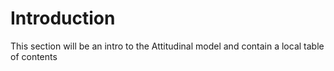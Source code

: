 # Introduction

This section will be an intro to the Attitudinal model and contain a local table of contents